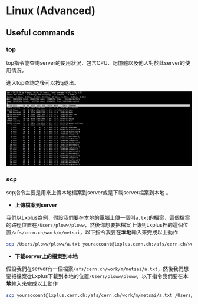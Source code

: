# Linux \(Advanced\)

## Useful commands

### top

top指令能查詢server的使用狀況，包含CPU、記憶體以及他人對於此server的使用情況。

進入top查詢之後可以按q退出。

![&#x6B64;&#x5716;&#x4EE5;lxplus&#x70BA;&#x4F8B;](../.gitbook/assets/top.png)



### scp

scp指令主要是用來上傳本地檔案到server或是下載server檔案到本地
。

* **上傳檔案到server**

我們以Lxplus為例，假設我們要在本地的電腦上傳一個叫`a.txt`的檔案，這個檔案的路徑位置在`/Users/ploww/ploww`，然後你想要把檔案上傳到Lxplus裡的這個位置`/afs/cern.ch/work/m/metsai`，以下指令我要在**本地**輸入來完成以上動作

```bash
scp /Users/ploww/ploww/a.txt youraccount@lxplus.cern.ch:/afs/cern.ch/work/m/metsai
```

* **下載server上的檔案到本地**

假設我們在server有一個檔案`/afs/cern.ch/work/m/metsai/a.txt`，然後我們想要把檔案從Lxplus下載到本地的位置`/Users/ploww/ploww`，以下指令我們要在**本地**輸入來完成以上動作

```bash
scp youraccount@lxplus.cern.ch:/afs/cern.ch/work/m/metsai/a.txt /Users/ploww/ploww 
```

